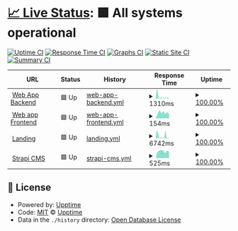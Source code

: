 # [📈 Live Status](https://aimages-ai.github.io/upptime): <!--live status--> **🟩 All systems operational**

[![Uptime CI](https://github.com/bfreskura/upptime/workflows/Uptime%20CI/badge.svg)](https://github.com/bfreskura/upptime/actions?query=workflow%3A%22Uptime+CI%22)
[![Response Time CI](https://github.com/bfreskura/upptime/workflows/Response%20Time%20CI/badge.svg)](https://github.com/bfreskura/upptime/actions?query=workflow%3A%22Response+Time+CI%22)
[![Graphs CI](https://github.com/bfreskura/upptime/workflows/Graphs%20CI/badge.svg)](https://github.com/bfreskura/upptime/actions?query=workflow%3A%22Graphs+CI%22)
[![Static Site CI](https://github.com/bfreskura/upptime/workflows/Static%20Site%20CI/badge.svg)](https://github.com/bfreskura/upptime/actions?query=workflow%3A%22Static+Site+CI%22)
[![Summary CI](https://github.com/bfreskura/upptime/workflows/Summary%20CI/badge.svg)](https://github.com/bfreskura/upptime/actions?query=workflow%3A%22Summary+CI%22)

<!--start: status pages-->
<!-- This summary is generated by Upptime (https://github.com/upptime/upptime) -->
<!-- Do not edit this manually, your changes will be overwritten -->
<!-- prettier-ignore -->
| URL | Status | History | Response Time | Uptime |
| --- | ------ | ------- | ------------- | ------ |
| <img alt="" src="https://icons.duckduckgo.com/ip3/backend.aimages.ai.ico" height="13"> [Web App Backend](https://backend.aimages.ai/api/statistics/) | 🟩 Up | [web-app-backend.yml](https://github.com/AImages-ai/upptime/commits/HEAD/history/web-app-backend.yml) | <details><summary><img alt="Response time graph" src="./graphs/web-app-backend/response-time-week.png" height="20"> 1310ms</summary><br><a href="https://AImages-ai.github.io/upptime/history/web-app-backend"><img alt="Response time 839" src="https://img.shields.io/endpoint?url=https%3A%2F%2Fraw.githubusercontent.com%2FAImages-ai%2Fupptime%2FHEAD%2Fapi%2Fweb-app-backend%2Fresponse-time.json"></a><br><a href="https://AImages-ai.github.io/upptime/history/web-app-backend"><img alt="24-hour response time 381" src="https://img.shields.io/endpoint?url=https%3A%2F%2Fraw.githubusercontent.com%2FAImages-ai%2Fupptime%2FHEAD%2Fapi%2Fweb-app-backend%2Fresponse-time-day.json"></a><br><a href="https://AImages-ai.github.io/upptime/history/web-app-backend"><img alt="7-day response time 1310" src="https://img.shields.io/endpoint?url=https%3A%2F%2Fraw.githubusercontent.com%2FAImages-ai%2Fupptime%2FHEAD%2Fapi%2Fweb-app-backend%2Fresponse-time-week.json"></a><br><a href="https://AImages-ai.github.io/upptime/history/web-app-backend"><img alt="30-day response time 739" src="https://img.shields.io/endpoint?url=https%3A%2F%2Fraw.githubusercontent.com%2FAImages-ai%2Fupptime%2FHEAD%2Fapi%2Fweb-app-backend%2Fresponse-time-month.json"></a><br><a href="https://AImages-ai.github.io/upptime/history/web-app-backend"><img alt="1-year response time 839" src="https://img.shields.io/endpoint?url=https%3A%2F%2Fraw.githubusercontent.com%2FAImages-ai%2Fupptime%2FHEAD%2Fapi%2Fweb-app-backend%2Fresponse-time-year.json"></a></details> | <details><summary><a href="https://AImages-ai.github.io/upptime/history/web-app-backend">100.00%</a></summary><a href="https://AImages-ai.github.io/upptime/history/web-app-backend"><img alt="All-time uptime 99.97%" src="https://img.shields.io/endpoint?url=https%3A%2F%2Fraw.githubusercontent.com%2FAImages-ai%2Fupptime%2FHEAD%2Fapi%2Fweb-app-backend%2Fuptime.json"></a><br><a href="https://AImages-ai.github.io/upptime/history/web-app-backend"><img alt="24-hour uptime 100.00%" src="https://img.shields.io/endpoint?url=https%3A%2F%2Fraw.githubusercontent.com%2FAImages-ai%2Fupptime%2FHEAD%2Fapi%2Fweb-app-backend%2Fuptime-day.json"></a><br><a href="https://AImages-ai.github.io/upptime/history/web-app-backend"><img alt="7-day uptime 100.00%" src="https://img.shields.io/endpoint?url=https%3A%2F%2Fraw.githubusercontent.com%2FAImages-ai%2Fupptime%2FHEAD%2Fapi%2Fweb-app-backend%2Fuptime-week.json"></a><br><a href="https://AImages-ai.github.io/upptime/history/web-app-backend"><img alt="30-day uptime 99.95%" src="https://img.shields.io/endpoint?url=https%3A%2F%2Fraw.githubusercontent.com%2FAImages-ai%2Fupptime%2FHEAD%2Fapi%2Fweb-app-backend%2Fuptime-month.json"></a><br><a href="https://AImages-ai.github.io/upptime/history/web-app-backend"><img alt="1-year uptime 99.97%" src="https://img.shields.io/endpoint?url=https%3A%2F%2Fraw.githubusercontent.com%2FAImages-ai%2Fupptime%2FHEAD%2Fapi%2Fweb-app-backend%2Fuptime-year.json"></a></details>
| <img alt="" src="https://icons.duckduckgo.com/ip3/app.tensorpix.ai.ico" height="13"> [Web app Frontend](https://app.tensorpix.ai) | 🟩 Up | [web-app-frontend.yml](https://github.com/AImages-ai/upptime/commits/HEAD/history/web-app-frontend.yml) | <details><summary><img alt="Response time graph" src="./graphs/web-app-frontend/response-time-week.png" height="20"> 154ms</summary><br><a href="https://AImages-ai.github.io/upptime/history/web-app-frontend"><img alt="Response time 198" src="https://img.shields.io/endpoint?url=https%3A%2F%2Fraw.githubusercontent.com%2FAImages-ai%2Fupptime%2FHEAD%2Fapi%2Fweb-app-frontend%2Fresponse-time.json"></a><br><a href="https://AImages-ai.github.io/upptime/history/web-app-frontend"><img alt="24-hour response time 124" src="https://img.shields.io/endpoint?url=https%3A%2F%2Fraw.githubusercontent.com%2FAImages-ai%2Fupptime%2FHEAD%2Fapi%2Fweb-app-frontend%2Fresponse-time-day.json"></a><br><a href="https://AImages-ai.github.io/upptime/history/web-app-frontend"><img alt="7-day response time 154" src="https://img.shields.io/endpoint?url=https%3A%2F%2Fraw.githubusercontent.com%2FAImages-ai%2Fupptime%2FHEAD%2Fapi%2Fweb-app-frontend%2Fresponse-time-week.json"></a><br><a href="https://AImages-ai.github.io/upptime/history/web-app-frontend"><img alt="30-day response time 184" src="https://img.shields.io/endpoint?url=https%3A%2F%2Fraw.githubusercontent.com%2FAImages-ai%2Fupptime%2FHEAD%2Fapi%2Fweb-app-frontend%2Fresponse-time-month.json"></a><br><a href="https://AImages-ai.github.io/upptime/history/web-app-frontend"><img alt="1-year response time 198" src="https://img.shields.io/endpoint?url=https%3A%2F%2Fraw.githubusercontent.com%2FAImages-ai%2Fupptime%2FHEAD%2Fapi%2Fweb-app-frontend%2Fresponse-time-year.json"></a></details> | <details><summary><a href="https://AImages-ai.github.io/upptime/history/web-app-frontend">100.00%</a></summary><a href="https://AImages-ai.github.io/upptime/history/web-app-frontend"><img alt="All-time uptime 100.00%" src="https://img.shields.io/endpoint?url=https%3A%2F%2Fraw.githubusercontent.com%2FAImages-ai%2Fupptime%2FHEAD%2Fapi%2Fweb-app-frontend%2Fuptime.json"></a><br><a href="https://AImages-ai.github.io/upptime/history/web-app-frontend"><img alt="24-hour uptime 100.00%" src="https://img.shields.io/endpoint?url=https%3A%2F%2Fraw.githubusercontent.com%2FAImages-ai%2Fupptime%2FHEAD%2Fapi%2Fweb-app-frontend%2Fuptime-day.json"></a><br><a href="https://AImages-ai.github.io/upptime/history/web-app-frontend"><img alt="7-day uptime 100.00%" src="https://img.shields.io/endpoint?url=https%3A%2F%2Fraw.githubusercontent.com%2FAImages-ai%2Fupptime%2FHEAD%2Fapi%2Fweb-app-frontend%2Fuptime-week.json"></a><br><a href="https://AImages-ai.github.io/upptime/history/web-app-frontend"><img alt="30-day uptime 100.00%" src="https://img.shields.io/endpoint?url=https%3A%2F%2Fraw.githubusercontent.com%2FAImages-ai%2Fupptime%2FHEAD%2Fapi%2Fweb-app-frontend%2Fuptime-month.json"></a><br><a href="https://AImages-ai.github.io/upptime/history/web-app-frontend"><img alt="1-year uptime 100.00%" src="https://img.shields.io/endpoint?url=https%3A%2F%2Fraw.githubusercontent.com%2FAImages-ai%2Fupptime%2FHEAD%2Fapi%2Fweb-app-frontend%2Fuptime-year.json"></a></details>
| <img alt="" src="https://icons.duckduckgo.com/ip3/tensorpix.ai.ico" height="13"> [Landing](https://tensorpix.ai) | 🟩 Up | [landing.yml](https://github.com/AImages-ai/upptime/commits/HEAD/history/landing.yml) | <details><summary><img alt="Response time graph" src="./graphs/landing/response-time-week.png" height="20"> 6742ms</summary><br><a href="https://AImages-ai.github.io/upptime/history/landing"><img alt="Response time 4612" src="https://img.shields.io/endpoint?url=https%3A%2F%2Fraw.githubusercontent.com%2FAImages-ai%2Fupptime%2FHEAD%2Fapi%2Flanding%2Fresponse-time.json"></a><br><a href="https://AImages-ai.github.io/upptime/history/landing"><img alt="24-hour response time 1104" src="https://img.shields.io/endpoint?url=https%3A%2F%2Fraw.githubusercontent.com%2FAImages-ai%2Fupptime%2FHEAD%2Fapi%2Flanding%2Fresponse-time-day.json"></a><br><a href="https://AImages-ai.github.io/upptime/history/landing"><img alt="7-day response time 6742" src="https://img.shields.io/endpoint?url=https%3A%2F%2Fraw.githubusercontent.com%2FAImages-ai%2Fupptime%2FHEAD%2Fapi%2Flanding%2Fresponse-time-week.json"></a><br><a href="https://AImages-ai.github.io/upptime/history/landing"><img alt="30-day response time 4989" src="https://img.shields.io/endpoint?url=https%3A%2F%2Fraw.githubusercontent.com%2FAImages-ai%2Fupptime%2FHEAD%2Fapi%2Flanding%2Fresponse-time-month.json"></a><br><a href="https://AImages-ai.github.io/upptime/history/landing"><img alt="1-year response time 4612" src="https://img.shields.io/endpoint?url=https%3A%2F%2Fraw.githubusercontent.com%2FAImages-ai%2Fupptime%2FHEAD%2Fapi%2Flanding%2Fresponse-time-year.json"></a></details> | <details><summary><a href="https://AImages-ai.github.io/upptime/history/landing">100.00%</a></summary><a href="https://AImages-ai.github.io/upptime/history/landing"><img alt="All-time uptime 99.98%" src="https://img.shields.io/endpoint?url=https%3A%2F%2Fraw.githubusercontent.com%2FAImages-ai%2Fupptime%2FHEAD%2Fapi%2Flanding%2Fuptime.json"></a><br><a href="https://AImages-ai.github.io/upptime/history/landing"><img alt="24-hour uptime 100.00%" src="https://img.shields.io/endpoint?url=https%3A%2F%2Fraw.githubusercontent.com%2FAImages-ai%2Fupptime%2FHEAD%2Fapi%2Flanding%2Fuptime-day.json"></a><br><a href="https://AImages-ai.github.io/upptime/history/landing"><img alt="7-day uptime 100.00%" src="https://img.shields.io/endpoint?url=https%3A%2F%2Fraw.githubusercontent.com%2FAImages-ai%2Fupptime%2FHEAD%2Fapi%2Flanding%2Fuptime-week.json"></a><br><a href="https://AImages-ai.github.io/upptime/history/landing"><img alt="30-day uptime 99.96%" src="https://img.shields.io/endpoint?url=https%3A%2F%2Fraw.githubusercontent.com%2FAImages-ai%2Fupptime%2FHEAD%2Fapi%2Flanding%2Fuptime-month.json"></a><br><a href="https://AImages-ai.github.io/upptime/history/landing"><img alt="1-year uptime 99.98%" src="https://img.shields.io/endpoint?url=https%3A%2F%2Fraw.githubusercontent.com%2FAImages-ai%2Fupptime%2FHEAD%2Fapi%2Flanding%2Fuptime-year.json"></a></details>
| <img alt="" src="https://icons.duckduckgo.com/ip3/cms.tensorpix.ai.ico" height="13"> [Strapi CMS](https://cms.tensorpix.ai) | 🟩 Up | [strapi-cms.yml](https://github.com/AImages-ai/upptime/commits/HEAD/history/strapi-cms.yml) | <details><summary><img alt="Response time graph" src="./graphs/strapi-cms/response-time-week.png" height="20"> 525ms</summary><br><a href="https://AImages-ai.github.io/upptime/history/strapi-cms"><img alt="Response time 560" src="https://img.shields.io/endpoint?url=https%3A%2F%2Fraw.githubusercontent.com%2FAImages-ai%2Fupptime%2FHEAD%2Fapi%2Fstrapi-cms%2Fresponse-time.json"></a><br><a href="https://AImages-ai.github.io/upptime/history/strapi-cms"><img alt="24-hour response time 456" src="https://img.shields.io/endpoint?url=https%3A%2F%2Fraw.githubusercontent.com%2FAImages-ai%2Fupptime%2FHEAD%2Fapi%2Fstrapi-cms%2Fresponse-time-day.json"></a><br><a href="https://AImages-ai.github.io/upptime/history/strapi-cms"><img alt="7-day response time 525" src="https://img.shields.io/endpoint?url=https%3A%2F%2Fraw.githubusercontent.com%2FAImages-ai%2Fupptime%2FHEAD%2Fapi%2Fstrapi-cms%2Fresponse-time-week.json"></a><br><a href="https://AImages-ai.github.io/upptime/history/strapi-cms"><img alt="30-day response time 537" src="https://img.shields.io/endpoint?url=https%3A%2F%2Fraw.githubusercontent.com%2FAImages-ai%2Fupptime%2FHEAD%2Fapi%2Fstrapi-cms%2Fresponse-time-month.json"></a><br><a href="https://AImages-ai.github.io/upptime/history/strapi-cms"><img alt="1-year response time 560" src="https://img.shields.io/endpoint?url=https%3A%2F%2Fraw.githubusercontent.com%2FAImages-ai%2Fupptime%2FHEAD%2Fapi%2Fstrapi-cms%2Fresponse-time-year.json"></a></details> | <details><summary><a href="https://AImages-ai.github.io/upptime/history/strapi-cms">100.00%</a></summary><a href="https://AImages-ai.github.io/upptime/history/strapi-cms"><img alt="All-time uptime 100.00%" src="https://img.shields.io/endpoint?url=https%3A%2F%2Fraw.githubusercontent.com%2FAImages-ai%2Fupptime%2FHEAD%2Fapi%2Fstrapi-cms%2Fuptime.json"></a><br><a href="https://AImages-ai.github.io/upptime/history/strapi-cms"><img alt="24-hour uptime 100.00%" src="https://img.shields.io/endpoint?url=https%3A%2F%2Fraw.githubusercontent.com%2FAImages-ai%2Fupptime%2FHEAD%2Fapi%2Fstrapi-cms%2Fuptime-day.json"></a><br><a href="https://AImages-ai.github.io/upptime/history/strapi-cms"><img alt="7-day uptime 100.00%" src="https://img.shields.io/endpoint?url=https%3A%2F%2Fraw.githubusercontent.com%2FAImages-ai%2Fupptime%2FHEAD%2Fapi%2Fstrapi-cms%2Fuptime-week.json"></a><br><a href="https://AImages-ai.github.io/upptime/history/strapi-cms"><img alt="30-day uptime 100.00%" src="https://img.shields.io/endpoint?url=https%3A%2F%2Fraw.githubusercontent.com%2FAImages-ai%2Fupptime%2FHEAD%2Fapi%2Fstrapi-cms%2Fuptime-month.json"></a><br><a href="https://AImages-ai.github.io/upptime/history/strapi-cms"><img alt="1-year uptime 100.00%" src="https://img.shields.io/endpoint?url=https%3A%2F%2Fraw.githubusercontent.com%2FAImages-ai%2Fupptime%2FHEAD%2Fapi%2Fstrapi-cms%2Fuptime-year.json"></a></details>

<!--end: status pages-->

## 📄 License

- Powered by: [Upptime](https://github.com/upptime/upptime)
- Code: [MIT](./LICENSE) © [Upptime](https://upptime.js.org)
- Data in the `./history` directory: [Open Database License](https://opendatacommons.org/licenses/odbl/1-0/)
